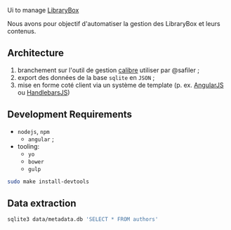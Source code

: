 Ui to manage [LibraryBox](http://librarybox.us/)

Nous avons pour objectif d'automatiser la gestion des LibraryBox et leurs contenus.

## Architecture

1. branchement sur l'outil de gestion [calibre](http://calibre-ebook.com/) utiliser par @safiler ;
2. export des données de la base `sqlite` en `JSON` ;
3. mise en forme coté client via un système de template (p. ex. [AngularJS](https://angularjs.org/) ou [HandlebarsJS](http://handlebarsjs.com/))

## Development Requirements

* `nodejs`, `npm`
  * `angular` ;
* tooling:
  * `yo`
  * `bower`
  * `gulp`

```bash
sudo make install-devtools
```

## Data extraction

```bash
sqlite3 data/metadata.db 'SELECT * FROM authors'
```
